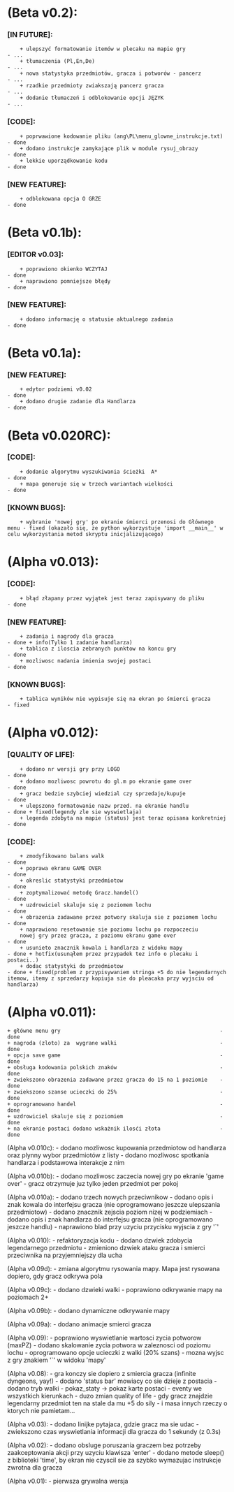 # (Beta v0.2):
###    [IN FUTURE]:  
        + ulepszyć formatowanie itemów w plecaku na mapie gry               - ...  
        + tłumaczenia (Pl,En,De)                                            - ...
        + nowa statystyka przedmiotów, gracza i potworów - pancerz          - ...  
        + rzadkie przedmioty zwiakszają pancerz gracza                      - ...
        + dodanie tłumaczeń i odblokowanie opcji JĘZYK                      - ...
###    [CODE]:
        + poprwawione kodowanie pliku (ang\PL\menu_glowne_instrukcje.txt)   - done
        + dodano instrukcje zamykające plik w module rysuj_obrazy           - done
        + lekkie uporządkowanie kodu                                        - done
###    [NEW FEATURE]:  
        + odblokowana opcja O GRZE                                          - done 

# (Beta v0.1b):
###    [EDITOR v0.03]:
        + poprawiono okienko WCZYTAJ                                        - done
        + naprawiono pomniejsze błędy                                       - done
###    [NEW FEATURE]:  
        + dodano informację o statusie aktualnego zadania                   - done
        
# (Beta v0.1a):
###    [NEW FEATURE]:  
        + edytor podziemi v0.02                                             - done
        + dodano drugie zadanie dla Handlarza                               - done
        
# (Beta v0.020RC):
###    [CODE]:   
        + dodanie algorytmu wyszukiwania ścieżki  A*                        - done
        + mapa generuje się w trzech wariantach wielkości                   - done      
###    [KNOWN BUGS]:
        + wybranie 'nowej gry' po ekranie śmierci przenosi do Głównego menu - fixed (okazało się, że python wykorzystuje 'import __main__' w celu wykorzystania metod skryptu inicjalizującego)

# (Alpha v0.013):
###    [CODE]:  
        + błąd złapany przez wyjątek jest teraz zapisywany do pliku         - done
###    [NEW FEATURE]:  
        + zadania i nagrody dla gracza                                      - done + info(Tylko 1 zadanie handlarza)  
        + tablica z iloscia zebranych punktow na koncu gry                  - done
        + mozliwosc nadania imienia swojej postaci                          - done  
###    [KNOWN BUGS]:
        + tablica wyników nie wypisuje się na ekran po śmierci gracza       - fixed
        
# (Alpha v0.012):  
###    [QUALITY OF LIFE]:  
        + dodano nr wersji gry przy LOGO                                    - done  
        + dodano mozliwosc powrotu do gl.m po ekranie game over             - done  
        + gracz bedzie szybciej wiedzial czy sprzedaje/kupuje               - done  
        + ulepszono formatowanie nazw przed. na ekranie handlu              - done + fixed(legendy zle sie wyswietlaja)  
        + legenda zdobyta na mapie (status) jest teraz opisana konkretniej  - done  
###    [CODE]:  
        + zmodyfikowano balans walk                                         - done  
        + poprawa ekranu GAME OVER                                          - done  
        + okreslic statystyki przedmiotow                                   - done  
        + zoptymalizować metodę Gracz.handel()                              - done  
        + uzdrowiciel skaluje się z poziomem lochu                          - done  
        + obrazenia zadawane przez potwory skaluja sie z poziomem lochu     - done  
        + naprawiono resetowanie sie poziomu lochu po rozpoczeciu
        nowej gry przez gracza, z poziomu ekranu game over                  - done  
        + usunieto znacznik kowala i handlarza z widoku mapy                - done + hotfix(usunąłem przez przypadek tez info o plecaku i postaci..)  
        + dodac statystyki do przedmiotow                                   - done + fixed(problem z przypisywaniem stringa +5 do nie legendarnych itemow, itemy z sprzedarzy kopiuja sie do pleacaka przy wyjsciu od handlarza)  

    
# (Alpha v0.011):  
    + główne menu gry                                                   - done  
    + nagroda (zloto) za  wygrane walki                                 - done  
    + opcja save game                                                   - done  
    + obsługa kodowania polskich znaków                                 - done  
    + zwiekszono obrazenia zadawane przez gracza do 15 na 1 poziomie    - done  
    + zwiekszono szanse ucieczki do 25%                                 - done  
    + oprogramowano handel                                              - done  
    + uzdrowiciel skaluje się z poziomiem                               - done  
    + na ekranie postaci dodano wskażnik ilosći złota                   - done  
    
(Alpha v0.010c):
    - dodano mozliwosc kupowania przedmiotow od handlarza oraz plynny wybor przedmiotów z listy
    - dodano mozliwosc spotkania handlarza i podstawowa interakcje z nim
    
(Alpha v0.010b):
    - dodano mozliwosc zaczecia nowej gry po ekranie 'game over'
    - gracz otrzymuje juz tylko jeden przedmiot per pokoj 

(Alpha v0.010a):
    - dodano trzech nowych przeciwnikow
    - dodano opis i znak kowala do interfejsu gracza (nie oprogramowano jeszcze ulepszania przedmiotow)
    - dodano znacznik zejscia poziom nizej w podziemiach
    - dodano opis i znak handlarza do interfejsu gracza (nie oprogramowano jeszcze handlu)
    - naprawiono blad przy uzyciu przycisku wyjscia z gry '`'
    
(Alpha v0.010):
    - refaktoryzacja kodu
    - dodano dzwiek zdobycia legendarnego przedmiotu
    - zmieniono dzwiek ataku gracza i smierci przeciwnika na przyjemniejszy dla ucha

(Alpha v0.09d):
    - zmiana algorytmu rysowania mapy. Mapa jest rysowana dopiero, gdy gracz odkrywa pola

(Alpha v0.09c):
    - dodano dzwieki walki
    - poprawiono odkrywanie mapy na poziomach 2+
    
(Alpha v0.09b):
    - dodano dynamiczne odkrywanie mapy
    
(Alpha v0.09a):
    - dodano animacje smierci gracza
    
(Alpha v0.09):
    - poprawiono wyswietlanie wartosci zycia potworow (maxPZ)
    - dodano skalowanie zycia potwora w zaleznosci od poziomu lochu
    - oprogramowano opcje ucieczki z walki (20% szans)
    - mozna wyjsc z gry znakiem '`' w widoku 'mapy'

(Alpha v0.08):
    - gra konczy sie dopiero z smiercia gracza (infinite dyngeons, yay!)
    - dodano 'status bar' mowiacy co sie dzieje z postacia
    - dodano tryb walki
    - pokaz_staty -> pokaz karte postaci
    - eventy we wszystkich kierunkach
    - duzo zmian quality of life
    - gdy gracz znajdzie legendarny przedmiot ten na stale da mu +5 do sily
    - i masa innych rzeczy o ktorych nie pamietam...
                                 
(Alpha v0.03):
	- dodano linijke pytajaca, gdzie gracz ma sie udac
	- zwiekszono czas wyswietlania informacji dla gracza do 1 sekundy (z 0.3s)

(Alpha v0.02):
	- dodano obsluge poruszania graczem bez potrzeby zaakceptowania
	  akcji przy uzyciu klawisza 'enter'
	- dodano metode sleep() z biblioteki 'time', by ekran nie czyscil sie za szybko
	  wymazujac instrukcje zwrotna dla gracza

(Alpha v0.01):
    - pierwsza grywalna wersja